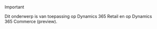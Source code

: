 > [!IMPORTANT]
> Dit onderwerp is van toepassing op Dynamics 365 Retail en op Dynamics 365 Commerce (preview).
